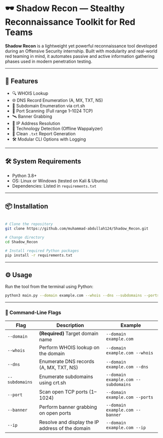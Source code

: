 # 🕶️ Shadow Recon — Stealthy Reconnaissance Toolkit for Red Teams

**Shadow Recon** is a lightweight yet powerful reconnaissance tool developed during an Offensive Security internship. Built with modularity and real-world red teaming in mind, it automates passive and active information gathering phases used in modern penetration testing.

---

## 🚀 Features

- 🔍 WHOIS Lookup  
- 🌐 DNS Record Enumeration (A, MX, TXT, NS)  
- 🔎 Subdomain Enumeration via crt.sh  
- 🔐 Port Scanning (Full range 1–1024 TCP)  
- 🛰️ Banner Grabbing  
- 📍 IP Address Resolution  
- 🧠 Technology Detection (Offline Wappalyzer)  
- 📄 Clean `.txt` Report Generation  
- 🛠️ Modular CLI Options with Logging

---

## 🛠️ System Requirements

- Python 3.8+
- OS: Linux or Windows (tested on Kali & Ubuntu)
- Dependencies: Listed in `requirements.txt`

---

## 📦 Installation

```bash

# Clone the repository
git clone https://github.com/muhammad-abdullah124/Shadow_Recon.git

# Change directory
cd Shadow_Recon

# Install required Python packages
pip install -r requirements.txt
```

---

## ⚙️ Usage

Run the tool from the terminal using Python:

```bash
python3 main.py --domain example.com --whois --dns --subdomains --ports --banner --ip
```
---

### 🧾 Command-Line Flags

| Flag                | Description                                                                 | Example                                              |
|---------------------|-----------------------------------------------------------------------------|------------------------------------------------------|
| `--domain`          | **(Required)** Target domain name                                           | `--domain example.com`                               |
| `--whois`           | Perform WHOIS lookup on the domain                                          | `--domain example.com --whois`                       |
| `--dns`             | Enumerate DNS records (A, MX, TXT, NS)                                      | `--domain example.com --dns`                         |
| `--subdomains`      | Enumerate subdomains using crt.sh                                           | `--domain example.com --subdomains`                  |
| `--port`            | Scan open TCP ports (1–1024)                                                | `--domain example.com --ports`                       |
| `--banner`          | Perform banner grabbing on open ports                                       | `--domain example.com --banner`                      |
| `--ip`              | Resolve and display the IP address of the domain                            | `--domain example.com --ip`                          | 
